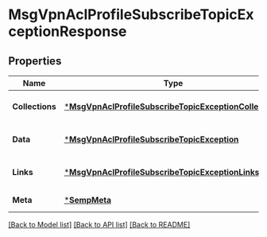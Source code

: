# MsgVpnAclProfileSubscribeTopicExceptionResponse

## Properties
Name | Type | Description | Notes
------------ | ------------- | ------------- | -------------
**Collections** | [***MsgVpnAclProfileSubscribeTopicExceptionCollections**](MsgVpnAclProfileSubscribeTopicExceptionCollections.md) |  | [optional] [default to null]
**Data** | [***MsgVpnAclProfileSubscribeTopicException**](MsgVpnAclProfileSubscribeTopicException.md) |  | [optional] [default to null]
**Links** | [***MsgVpnAclProfileSubscribeTopicExceptionLinks**](MsgVpnAclProfileSubscribeTopicExceptionLinks.md) |  | [optional] [default to null]
**Meta** | [***SempMeta**](SempMeta.md) |  | [default to null]

[[Back to Model list]](../README.md#documentation-for-models) [[Back to API list]](../README.md#documentation-for-api-endpoints) [[Back to README]](../README.md)

